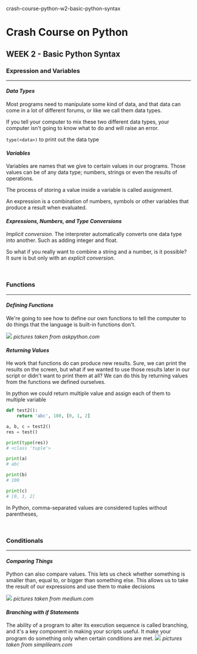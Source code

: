 crash-course-python-w2-basic-python-syntax

# Crash Course on Python
## WEEK 2 - Basic Python Syntax

### **Expression and Variables**
* * *
#### *Data Types*
Most programs need to manipulate some kind of data, and that data can come in a lot of different forums, or like we call them data types. 

If you tell your computer to mix these two different data types, your computer isn't going to know what to do and will raise an error. 

`type(<data>)` to print out the data type

#### *Variables*
Variables are names that we give to certain values in our programs. Those values can be of any data type; numbers, strings or even the results of operations. 

The process of storing a value inside a variable is called assignment. 

An expression is a combination of numbers, symbols or other variables that produce a result when evaluated. 

#### *Expressions, Numbers, and Type Conversions*
*Implicit conversion*. The interpreter automatically converts one data type into another. Such as adding integer and float.

So what if you really want to combine a string and a number, is it possible? It sure is but only with an *explicit conversion*.

<br/>

### **Functions**
* * *
#### *Defining Functions*
We're going to see how to define our own functions to tell the computer to do things that the language is built-in functions don't. 

![](https://cdn.askpython.com/wp-content/uploads/2019/06/python-functions.png)
*pictures taken from askpython.com*

#### *Returning Values*
He work that functions do can produce new results. Sure, we can print the results on the screen, but what if we wanted to use those results later in our script or didn't want to print them at all? We can do this by returning values from the functions we defined ourselves.

In python we could return multiple value and assign each of them to multiple variable

```python
def test2():
    return 'abc', 100, [0, 1, 2]

a, b, c = test2()
res = test()

print(type(res))
# <class 'tuple'>

print(a)
# abc

print(b)
# 100

print(c)
# [0, 1, 2]
```

In Python, comma-separated values are considered tuples without parentheses, 

<br/>

### **Conditionals**
* * *
#### *Comparing Things*
Python can also compare values. This lets us check whether something is smaller than, equal to, or bigger than something else. This allows us to take the result of our expressions and use them to make decisions

![](https://miro.medium.com/max/727/0*-h4Y88JjmLCvPnil.png)
*pictures taken from medium.com*

#### *Branching with if Statements*
The ability of a program to alter its execution sequence is called branching, and it's a key component in making your scripts useful. It make your program do something only when certain conditions are met.
![](https://www.simplilearn.com/ice9/free_resources_article_thumb/c-evenodd.JPG)
*pictures taken from simplilearn.com*